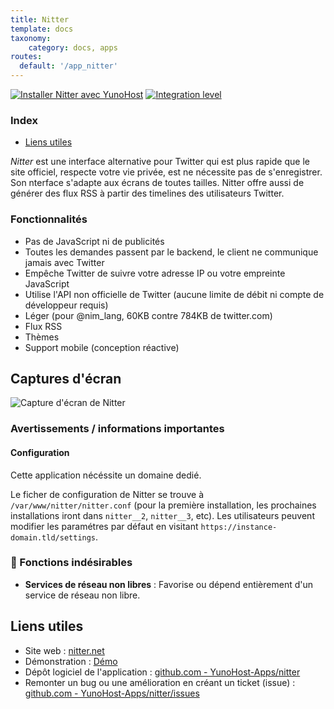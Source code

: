 ```yaml
---
title: Nitter
template: docs
taxonomy:
    category: docs, apps
routes:
  default: '/app_nitter'
---
```


[![Installer Nitter avec YunoHost](https://install-app.yunohost.org/install-with-yunohost.svg)](https://install-app.yunohost.org/?app=nitter) [![Integration level](https://dash.yunohost.org/integration/nitter.svg)](https://dash.yunohost.org/appci/app/nitter)

### Index

- [Liens utiles](#liens-utiles)

*Nitter* est une interface alternative pour Twitter qui est plus rapide que le site officiel, respecte votre vie privée, est ne nécessite pas de s'enregistrer. Son nterface s'adapte aux écrans de toutes tailles. Nitter offre aussi de générer des flux RSS à partir des timelines des utilisateurs Twitter.

### Fonctionnalités

- Pas de JavaScript ni de publicités
- Toutes les demandes passent par le backend, le client ne communique jamais avec Twitter
- Empêche Twitter de suivre votre adresse IP ou votre empreinte JavaScript
- Utilise l'API non officielle de Twitter (aucune limite de débit ni compte de développeur requis)
- Léger (pour @nim_lang, 60KB contre 784KB de twitter.com)
- Flux RSS
- Thèmes
- Support mobile (conception réactive)

## Captures d'écran

![Capture d'écran de Nitter](https://github.com/YunoHost-Apps/nitter_ynh/blob/master/doc/screenshots/screenshot.png)

### Avertissements / informations importantes

#### Configuration

Cette application nécéssite un domaine dedié.

Le ficher de configuration de Nitter se trouve à `/var/www/nitter/nitter.conf` (pour la première installation, les prochaines installations iront dans `nitter__2`, `nitter__3`, etc). Les utilisateurs peuvent modifier les paramétres par défaut en visitant `https://instance-domain.tld/settings`.

### :red_circle: Fonctions indésirables

- **Services de réseau non libres** : Favorise ou dépend entièrement d'un service de réseau non libre.

## Liens utiles

+ Site web : [nitter.net](https://nitter.net/)
+ Démonstration : [Démo](https://nitter.net/)
+ Dépôt logiciel de l'application : [github.com - YunoHost-Apps/nitter](https://github.com/YunoHost-Apps/nitter_ynh)
+ Remonter un bug ou une amélioration en créant un ticket (issue) : [github.com - YunoHost-Apps/nitter/issues](https://github.com/YunoHost-Apps/nitter_ynh/issues)
